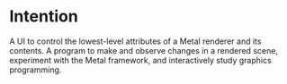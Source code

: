 # Intention

A UI to control the lowest-level attributes of a Metal renderer and its contents. A program to make and observe changes in a rendered scene, experiment with the Metal framework, and interactively study graphics programming.
